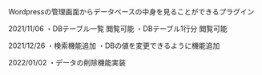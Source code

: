 Wordpressの管理画面からデータベースの中身を見ることができるプラグイン

2021/11/06
・DBテーブル一覧 閲覧可能
・DBテーブル1行分 閲覧可能

2021/12/26
・検索機能追加
・DBの値を変更できるように機能追加

2022/01/02
・データの削除機能実装
